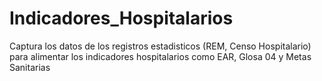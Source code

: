 # Indicadores_Hospitalarios
Captura los datos de los registros estadisticos (REM, Censo Hospitalario) para alimentar los indicadores hospitalarios como EAR, Glosa 04 y Metas Sanitarias
